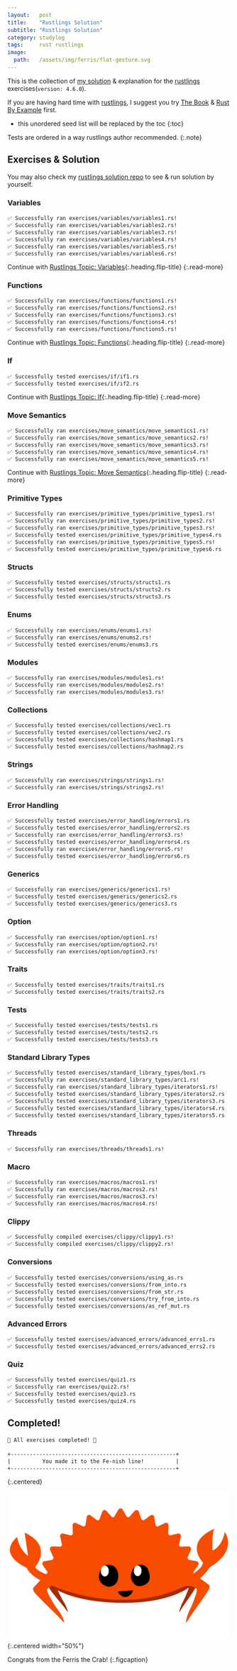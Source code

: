```yaml
---
layout:   post
title:    "Rustlings Solution"
subtitle: "Rustlings Solution"
category: studylog
tags:     rust rustlings
image:
  path:   /assets/img/ferris/flat-gesture.svg
---
```


This is the collection of [my solution] & explanation for the [rustlings] exercises(`version: 4.6.0`).

If you are having hard time with [rustlings], I suggest you try [The Book] & [Rust By Example] first.

[my solution]: https://github.com/LazyRen/rustlings-solution
[rustlings]: https://github.com/rust-lang/rustlings
[The Book]: https://doc.rust-lang.org/book/index.html
[Rust By Example]: https://doc.rust-lang.org/rust-by-example/index.html

<!--more-->

* this unordered seed list will be replaced by the toc
{:toc}

Tests are ordered in a way rustlings author recommended.
{:.note}

## Exercises & Solution

You may also check my [rustlings solution repo] to see & run solution by yourself.

[rustlings solution repo]: https://github.com/LazyRen/rustlings-solution

### Variables

```shell
✅ Successfully ran exercises/variables/variables1.rs!
✅ Successfully ran exercises/variables/variables2.rs!
✅ Successfully ran exercises/variables/variables3.rs!
✅ Successfully ran exercises/variables/variables4.rs!
✅ Successfully ran exercises/variables/variables5.rs!
✅ Successfully ran exercises/variables/variables6.rs!
```

Continue with [Rustlings Topic: Variables](rustlings-variables){:.heading.flip-title}
{:.read-more}

### Functions

```shell
✅ Successfully ran exercises/functions/functions1.rs!
✅ Successfully ran exercises/functions/functions2.rs!
✅ Successfully ran exercises/functions/functions3.rs!
✅ Successfully ran exercises/functions/functions4.rs!
✅ Successfully ran exercises/functions/functions5.rs!
```

Continue with [Rustlings Topic: Functions](rustlings-functions){:.heading.flip-title}
{:.read-more}

### If

```shell
✅ Successfully tested exercises/if/if1.rs
✅ Successfully tested exercises/if/if2.rs
```

Continue with [Rustlings Topic: If](rustlings-if){:.heading.flip-title}
{:.read-more}

### Move Semantics

```shell
✅ Successfully ran exercises/move_semantics/move_semantics1.rs!
✅ Successfully ran exercises/move_semantics/move_semantics2.rs!
✅ Successfully ran exercises/move_semantics/move_semantics3.rs!
✅ Successfully ran exercises/move_semantics/move_semantics4.rs!
✅ Successfully ran exercises/move_semantics/move_semantics5.rs!
```

Continue with [Rustlings Topic: Move Semantics](rustlings-move-semantics){:.heading.flip-title}
{:.read-more}

### Primitive Types

```shell
✅ Successfully ran exercises/primitive_types/primitive_types1.rs!
✅ Successfully ran exercises/primitive_types/primitive_types2.rs!
✅ Successfully ran exercises/primitive_types/primitive_types3.rs!
✅ Successfully tested exercises/primitive_types/primitive_types4.rs
✅ Successfully ran exercises/primitive_types/primitive_types5.rs!
✅ Successfully tested exercises/primitive_types/primitive_types6.rs
```

### Structs

```shell
✅ Successfully tested exercises/structs/structs1.rs
✅ Successfully tested exercises/structs/structs2.rs
✅ Successfully tested exercises/structs/structs3.rs
```

### Enums

```shell
✅ Successfully ran exercises/enums/enums1.rs!
✅ Successfully ran exercises/enums/enums2.rs!
✅ Successfully tested exercises/enums/enums3.rs
```

### Modules

```shell
✅ Successfully ran exercises/modules/modules1.rs!
✅ Successfully ran exercises/modules/modules2.rs!
✅ Successfully ran exercises/modules/modules3.rs!
```

### Collections

```shell
✅ Successfully tested exercises/collections/vec1.rs
✅ Successfully tested exercises/collections/vec2.rs
✅ Successfully tested exercises/collections/hashmap1.rs
✅ Successfully tested exercises/collections/hashmap2.rs
```

### Strings

```shell
✅ Successfully ran exercises/strings/strings1.rs!
✅ Successfully ran exercises/strings/strings2.rs!
```

### Error Handling

```shell
✅ Successfully tested exercises/error_handling/errors1.rs
✅ Successfully tested exercises/error_handling/errors2.rs
✅ Successfully ran exercises/error_handling/errors3.rs!
✅ Successfully tested exercises/error_handling/errors4.rs
✅ Successfully ran exercises/error_handling/errors5.rs!
✅ Successfully tested exercises/error_handling/errors6.rs
```

### Generics

```shell
✅ Successfully ran exercises/generics/generics1.rs!
✅ Successfully tested exercises/generics/generics2.rs
✅ Successfully tested exercises/generics/generics3.rs
```

### Option

```shell
✅ Successfully ran exercises/option/option1.rs!
✅ Successfully ran exercises/option/option2.rs!
✅ Successfully ran exercises/option/option3.rs!
```

### Traits

```shell
✅ Successfully tested exercises/traits/traits1.rs
✅ Successfully tested exercises/traits/traits2.rs
```

### Tests

```shell
✅ Successfully tested exercises/tests/tests1.rs
✅ Successfully tested exercises/tests/tests2.rs
✅ Successfully tested exercises/tests/tests3.rs
```

### Standard Library Types

```shell
✅ Successfully tested exercises/standard_library_types/box1.rs
✅ Successfully ran exercises/standard_library_types/arc1.rs!
✅ Successfully ran exercises/standard_library_types/iterators1.rs!
✅ Successfully tested exercises/standard_library_types/iterators2.rs
✅ Successfully tested exercises/standard_library_types/iterators3.rs
✅ Successfully tested exercises/standard_library_types/iterators4.rs
✅ Successfully tested exercises/standard_library_types/iterators5.rs
```

### Threads

```shell
✅ Successfully ran exercises/threads/threads1.rs!
```

### Macro

```shell
✅ Successfully ran exercises/macros/macros1.rs!
✅ Successfully ran exercises/macros/macros2.rs!
✅ Successfully ran exercises/macros/macros3.rs!
✅ Successfully ran exercises/macros/macros4.rs!
```

### Clippy

```shell
✅ Successfully compiled exercises/clippy/clippy1.rs!
✅ Successfully compiled exercises/clippy/clippy2.rs!
```

### Conversions

```shell
✅ Successfully tested exercises/conversions/using_as.rs
✅ Successfully tested exercises/conversions/from_into.rs
✅ Successfully tested exercises/conversions/from_str.rs
✅ Successfully tested exercises/conversions/try_from_into.rs
✅ Successfully tested exercises/conversions/as_ref_mut.rs
```

### Advanced Errors

```shell
✅ Successfully tested exercises/advanced_errors/advanced_errs1.rs
✅ Successfully tested exercises/advanced_errors/advanced_errs2.rs
```

### Quiz

```shell
✅ Successfully tested exercises/quiz1.rs
✅ Successfully ran exercises/quiz2.rs!
✅ Successfully tested exercises/quiz3.rs
✅ Successfully tested exercises/quiz4.rs
```

## Completed!

```shell
🎉 All exercises completed! 🎉

+----------------------------------------------------+
|          You made it to the Fe-nish line!          |
+----------------------------------------------------+
```
{:.centered}

![Happy Ferris](/assets/img/ferris/flat-happy.svg){:.centered width="50%"}

Congrats from the Ferris the Crab!
{:.figcaption}
